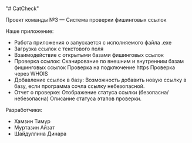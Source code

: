 "# CatCheck" 

Проект команды №3 — Система проверки фишинговых ссылок

Наше приложение:
- Работа приложения o запускается с исполняемого файла .exe
- Загрузка ссылок с текстового поля
- Взаимодействие с открытыми базами фишинговых ссылок
- Проверка ссылок:
     Сканирование по внешним и внутренним базам фишинговых ссылок
     Проверка на подключение https
     Проверка через WHOIS
- Добавление ссылок в базу:
     Возможность добавить новую ссылку в базу, если программа сочла ссылку небезопасной.
- Отчет о проверке:
     Отображение статуса ссылки (безопасна/небезопасна)
     Описание статуса этапов проверки.


Разработчики:
- Хамзин Тимур
- Муртазин Айзат
- Шайдуллина Динара

